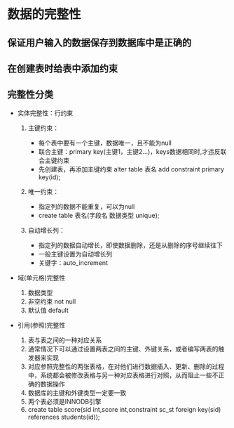 # 数据的完整性

## 保证用户输入的数据保存到数据库中是正确的

## 在创建表时给表中添加约束

## 完整性分类

- 实体完整性：行约束
    1. 主键约束：

        - 每个表中要有一个主键，数据唯一，且不能为null
        - 联合主键：primary key(主键1，主键2...)，keys数据相同时,才违反联合主键约束
        - 先创建表，再添加主键约束 alter table 表名 add constraint primary key(id);

    2. 唯一约束：

        - 指定列的数据不能重复，可以为null
        - create table 表名(字段名 数据类型 unique);

    3. 自动增长列：

        - 指定列的数据自动增长，即使数据删除，还是从删除的序号继续往下
        - 一般主键设置为自动增长列
        - 关键字：auto_increment

- 域(单元格)完整性

    1. 数据类型
    2. 非空约束 not null
    3. 默认值 default

- 引用(参照)完整性

    1. 表与表之间的一种对应关系
    2. 通常情况下可以通过设置两表之间的主键、外键关系，或者编写两表的触发器来实现
    3. 对应参照完整性的两张表格，在对他们进行数据插入、更新、删除的过程中，系统都会被修改表格与另一种对应表格进行对照，从而阻止一些不正确的数据操作
    4. 数据库的主键和外键类型一定要一致
    5. 两个表必须是INNODB引擎
    6. create table score(sid int,score int,constraint sc_st foreign key(sid) references students(id));